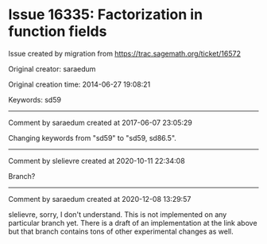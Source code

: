 # Issue 16335: Factorization in function fields

Issue created by migration from https://trac.sagemath.org/ticket/16572

Original creator: saraedum

Original creation time: 2014-06-27 19:08:21

Keywords: sd59




---

Comment by saraedum created at 2017-06-07 23:05:29

Changing keywords from "sd59" to "sd59, sd86.5".


---

Comment by slelievre created at 2020-10-11 22:34:08

Branch?


---

Comment by saraedum created at 2020-12-08 13:29:57

slelievre, sorry, I don't understand. This is not implemented on any particular branch yet. There is a draft of an implementation at the link above but that branch contains tons of other experimental changes as well.
